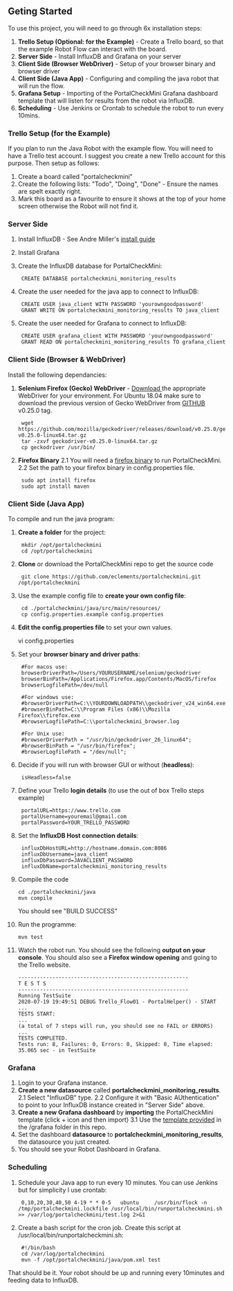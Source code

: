 ## Geting Started
To use this project, you will need to go through 6x installation steps:
1. **Trello Setup (Optional: for the Example)** - Create a Trello board, so that the example Robot Flow can interact with the board.
2. **Server Side** - Install InfluxDB and Grafana on your server
3. **Client Side (Browser WebDriver)** - Setup of your browser binary and browser driver
4. **Client Side (Java App)** - Configuring and compiling the java robot that will run the flow.
5. **Grafana Setup** - Importing of the PortalCheckMini Grafana dashboard template that will listen for results from the robot via InfluxDB.
6. **Scheduling** - Use Jenkins or Crontab to schedule the robot to run every 10mins.

### Trello Setup (for the Example)
If you plan to run the Java Robot with the example flow. You will need to have a Trello test account. I suggest you create a new Trello account for this purpose. Then setup as follows:
1. Create a board called "portalcheckmini"
2. Create the following lists: "Todo", "Doing", "Done" - Ensure the names are spelt exactly right.
3. Mark this board as a favourite to ensure it shows at the top of your home screen otherwise the Robot will not find it.

### Server Side
1. Install InfluxDB - See Andre Miller's [install guide](http://www.andremiller.net/content/grafana-and-influxdb-quickstart-on-ubuntu)
2. Install Grafana  
3. Create the InfluxDB database for PortalCheckMini:

        CREATE DATABASE portalcheckmini_monitoring_results

4. Create the user needed for the java app to connect to InfluxDB:

        CREATE USER java_client WITH PASSWORD 'yourowngoodpassword'
        GRANT WRITE ON portalcheckmini_monitoring_results TO java_client

4. Create the user needed for Grafana to connect to InfluxDB:

        CREATE USER grafana_client WITH PASSWORD 'yourowngoodpassword'
        GRANT READ ON portalcheckmini_monitoring_results TO grafana_client

###  Client Side (Browser & WebDriver)
Install the following dependancies:
1. **Selenium Firefox (Gecko) WebDriver** - [Download ](https://github.com/mozilla/geckodriver/releases) the appropriate WebDriver for your environment. For Ubuntu 18.04 make sure to download the previous version of Gecko WebDriver from [GITHUB](https://github.com/mozilla/geckodriver/releases/tag/v0.25.0) v0.25.0 tag.

        wget https://github.com/mozilla/geckodriver/releases/download/v0.25.0/geckodriver-v0.25.0-linux64.tar.gz
        tar -zxvf geckodriver-v0.25.0-linux64.tar.gz
        cp geckodriver /usr/bin/

2. **Firefox Binary**
2.1 You will need a [firefox binary](https://www.mozilla.org/en-US/firefox/new/) to run PortalCheckMini.
2.2 Set the path to your firefox binary in config.properties file.

        sudo apt install firefox
        sudo apt install maven

### Client Side (Java App)
To compile and run the java program:
1. **Create a folder** for the project: 

        mkdir /opt/portalcheckmini
        cd /opt/portalcheckmini

1. **Clone** or download the PortalCheckMini repo to get the source code

        git clone https://github.com/eclements/portalcheckmini.git /opt/portalcheckmini

4. Use the example config file to **create your own config file**:

        cd ./portalcheckmini/java/src/main/resources/
        cp config.properties.example config.properties

5. **Edit the config.properties file** to set your own values. 

    vi config.properties

6. Set your **browser binary and driver paths**:

        #For macos use:
        browserDriverPath=/Users/YOURUSERNAME/selenium/geckodriver
        browserBinPath=/Applications/Firefox.app/Contents/MacOS/firefox
        browserLogfilePath=/dev/null

        #For windows use:
        #browserDriverPath=C:\\YOURDOWNLOADPATH\\geckodriver_v24_win64.exe
        #browserBinPath=C:\\Program Files (x86)\\Mozilla Firefox\\firefox.exe
        #browserLogfilePath=C:\\portalcheckmini_browser.log 

        #For Unix use:
        #browserDriverPath = "/usr/bin/geckodriver_26_linux64";
        #browserBinPath = "/usr/bin/firefox";
        #browserLogfilePath = "/dev/null";

7. Decide if you will run with browser GUI or without (**headless**):

        isHeadless=false

8. Define your Trello **login details** (to use the out of box Trello steps example)

        portalURL=https://www.trello.com
        portalUsername=youremail@gmail.com
        portalPassword=YOUR_TRELLO_PASSWORD

9. Set the **InfluxDB Host connection details**:

        influxDbHostURL=http://hostname.domain.com:8086
        influxDbUsername=java_client
        influxDbPassword=JAVACLIENT_PASSWORD 
        influxDbName=portalcheckmini_monitoring_results

10. Compile the code

        cd ./portalcheckmini/java
        mvn compile

    You should see "BUILD SUCCESS"
10. Run the programme:

        mvn test

11. Watch the robot run. You should see the following **output on your console**. You should also see a **Firefox window opening** and going to the Trello website.

        -------------------------------------------------------
        T E S T S
        -------------------------------------------------------
        Running TestSuite
        2020-07-19 19:49:51 DEBUG Trello_Flow01 - PortalHelper() - START
        ...
        TESTS START: 
        ...
        (a total of 7 steps will run, you should see no FAIL or ERRORS)
        ...
        TESTS COMPLETED. 
        Tests run: 8, Failures: 0, Errors: 0, Skipped: 0, Time elapsed: 35.065 sec - in TestSuite
### Grafana
1. Login to your Grafana instance.
2. **Create a new datasource** called **portalcheckmini_monitoring_results**. 
2.1 Select "InfluxDB" type. 
2.2 Configure it with "Basic AUthentication" to point to your InfluxDB instance created in "Server Side" above. 
3. **Create a new Grafana dashboard** by **importing** the PortalCheckMini template (click + icon and then import)
3.1 Use the [template provided](https://github.com/eclements/portalcheckmini/blob/master/grafana/Synthetic%20Dashboard%20for%20Java%20Selenium%20Robot%20-%20PortalCheckMini.json) in the /grafana folder in this repo.
4. Set the dashboard **datasource** to **portalcheckmini_monitoring_results**, the datasource you just created.
5. You should see your Robot Dashboard in Grafana.

### Scheduling
1. Schedule your Java app to run every 10 minutes. 
You can use Jenkins but for simplicity I use crontab:

        0,10,20,30,40,50 4-19 * * 0-5   ubuntu     /usr/bin/flock -n /tmp/portalcheckmini.lockfile /usr/local/bin/runportalcheckmini.sh >> /var/log/portalcheckmini/test.log 2>&1

2. Create a bash script for the cron job. Create this script at     /usr/local/bin/runportalcheckmini.sh:

        #!/bin/bash
        cd /var/log/portalcheckmini
        mvn -f /opt/portalcheckmini/java/pom.xml test

That should be it. Your robot should be up and running every 10minutes and feeding data to InfluxDB.

